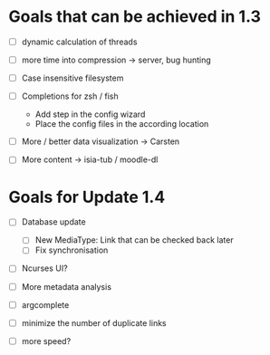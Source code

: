 # Goals that can be achieved in 1.3

- [ ] dynamic calculation of threads
- [ ] more time into compression → server, bug hunting
- [ ] Case insensitive filesystem
- [ ] Completions for zsh / fish
  - Add step in the config wizard
  - Place the config files in the according location
- [ ] More / better data visualization → Carsten

- [ ] More content → isia-tub / moodle-dl

# Goals for Update 1.4

- [ ] Database update
  - [ ] New MediaType: Link that can be checked back later
  - [ ] Fix synchronisation
- [ ] Ncurses UI?

- [ ] More metadata analysis
- [ ] argcomplete
- [ ] minimize the number of duplicate links
- [ ] more speed?
